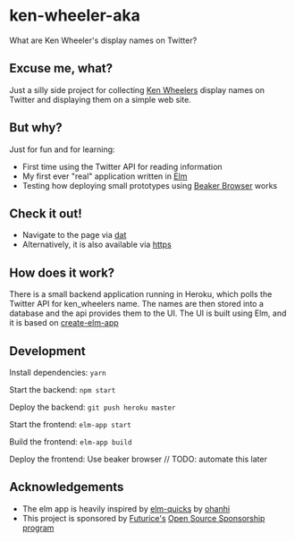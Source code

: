 # ken-wheeler-aka

What are Ken Wheeler's display names on Twitter?

## Excuse me, what?

Just a silly side project for collecting [Ken Wheelers](https://twitter.com/ken_wheeler/) display names on Twitter and displaying them on a simple web site.

## But why?

Just for fun and for learning:

- First time using the Twitter API for reading information
- My first ever "real" application written in [Elm](http://elm-lang.org/)
- Testing how deploying small prototypes using [Beaker Browser](https://beakerbrowser.com/) works

## Check it out!

- Navigate to the page via [dat](dat://560f145e40060077ce3046ec8e5d7b3bbecdab47d2425ca80f331f3a2b5721ab/)
- Alternatively, it is also available via [https](https://ken-wheeler-aka.hashbase.io/)

## How does it work?

There is a small backend application running in Heroku, which polls the Twitter API for ken_wheelers name.
The names are then stored into a database and the api provides them to the UI.
The UI is built using Elm, and it is based on [create-elm-app](https://github.com/halfzebra/create-elm-app)

## Development

Install dependencies: `yarn`

Start the backend: `npm start`

Deploy the backend: `git push heroku master`

Start the frontend: `elm-app start`

Build the frontend: `elm-app build`

Deploy the frontend: Use beaker browser // TODO: automate this later

## Acknowledgements

- The elm app is heavily inspired by [elm-quicks](https://github.com/ohanhi/elm-quicks/) by [ohanhi](https://github.com/ohanhi/)
- This project is sponsored by [Futurice's](https://futurice.com/) [Open Source Sponsorship program](http://spiceprogram.org/oss-sponsorship)
